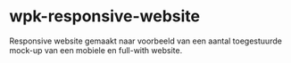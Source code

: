 # wpk-responsive-website

Responsive website gemaakt naar voorbeeld van een aantal toegestuurde mock-up van een mobiele en full-with website.
